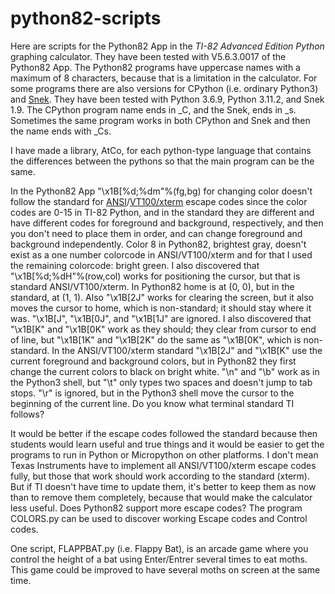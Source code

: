 # python82-scripts
Here are scripts for the Python82 App in the *TI-82 Advanced Edition Python* graphing calculator. They have been tested with V5.6.3.0017 of the Python82 App. 
The Python82 programs have uppercase names with a maximum of 8 characters, because that is a limitation in the calculator. For some programs there are also
versions for CPython (i.e. ordinary Python3) and [Snek](https://sneklang.org/doc/snek.html). They have been tested with Python 3.6.9, Python 3.11.2, and Snek 1.9. 
The CPython program name ends in _C, and the Snek, ends in _s. Sometimes the same program works in both CPython and Snek and then the name ends with _Cs.

I have made a library, AtCo, for each python-type language that contains the differences between the pythons so that the main program can be the same.

In the Python82 App "\x1B[%d;%dm"%(fg,bg) for changing color doesn't follow the standard for
[ANSI](https://en.wikipedia.org/wiki/ANSI_escape_code)/[VT100/xterm](https://learn.microsoft.com/en-us/windows/console/console-virtual-terminal-sequences)
escape codes since the color codes are 0-15 in TI-82 Python, and in the standard they are different and have different codes for foreground and 
background, respectively, and then you don't need to place them in order, and can change foreground and background independently. Color 8 in Python82, 
brightest gray, doesn't exist as a one number colorcode in ANSI/VT100/xterm and for that I used the remaining colorcode: bright green. 
I also discovered that "\x1B[%d;%dH"%(row,col) works for positioning the cursor, but that is standard ANSI/VT100/xterm. In Python82 home is at (0, 0), 
but in the standard, at (1, 1). Also "\x1B[2J" works for clearing the screen, but it also moves the cursor to home, which is non-standard; it should 
stay where it was. "\x1B[J", "\x1B[0J", and "\x1B[1J" are ignored. I also discovered that "\x1B[K" and "\x1B[0K" work as they should; they clear from cursor 
to end of line, but "\x1B[1K" and "\x1B[2K" do the same as "\x1B[0K", which is non-standard. In the ANSI/VT100/xterm standard "\x1B[2J" and "\x1B[K" use
the current foreground and background colors, but in Python82 they first change the current colors to black on bright white. "\n" and "\b" work as in the Python3
shell, but "\t" only types two spaces and doesn't jump to tab stops. "\r" is ignored, but in the Python3 shell move the cursor to the beginning of the 
current line. Do you know what terminal standard TI follows?

It would be better if the escape codes followed the standard because then students would learn useful and true things and it would be easier to 
get the programs to run in Python or Micropython on other platforms. I don't mean Texas Instruments have to implement all ANSI/VT100/xterm escape codes fully, 
but those that work should work according to the standard (xterm). But if TI doesn't have time to update them, it's better to keep them as now than to 
remove them completely, because that would make the calculator less useful. Does Python82 support more escape codes? The program COLORS.py can be used to
discover working Escape codes and Control codes.

One script, FLAPPBAT.py (i.e. Flappy Bat), is an arcade game where you control the height of a bat using Enter/Entrer several times to eat moths. 
This game could be improved to have several moths on screen at the same time.
